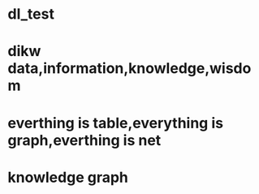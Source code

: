 # dl_test
# dikw data,information,knowledge,wisdom
# everthing is table,everything is graph,everthing is net
# knowledge graph